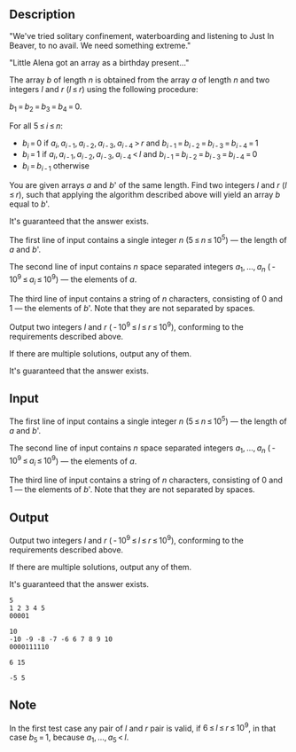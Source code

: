 ## Description

<div><p><span class="tex-font-style-it">"We've tried solitary confinement, waterboarding and listening to Just In Beaver, to no avail. We need something extreme."</span></p><p><span class="tex-font-style-it">"Little Alena got an array as a birthday present<span class="tex-span">...</span>"</span></p><p>The array <span class="tex-span"><i>b</i></span> of length <span class="tex-span"><i>n</i></span> is obtained from the array <span class="tex-span"><i>a</i></span> of length <span class="tex-span"><i>n</i></span> and two integers <span class="tex-span"><i>l</i></span> and <span class="tex-span"><i>r</i></span>&nbsp;(<span class="tex-span"><i>l</i> ≤ <i>r</i></span>) using the following procedure:</p><p><span class="tex-span"><i>b</i><sub class="lower-index">1</sub> = <i>b</i><sub class="lower-index">2</sub> = <i>b</i><sub class="lower-index">3</sub> = <i>b</i><sub class="lower-index">4</sub> = 0</span>.</p><p>For all <span class="tex-span">5 ≤ <i>i</i> ≤ <i>n</i></span>: </p><ul> <li> <span class="tex-span"><i>b</i><sub class="lower-index"><i>i</i></sub> = 0</span> if <span class="tex-span"><i>a</i><sub class="lower-index"><i>i</i></sub>, <i>a</i><sub class="lower-index"><i>i</i> - 1</sub>, <i>a</i><sub class="lower-index"><i>i</i> - 2</sub>, <i>a</i><sub class="lower-index"><i>i</i> - 3</sub>, <i>a</i><sub class="lower-index"><i>i</i> - 4</sub> &gt; <i>r</i></span> and <span class="tex-span"><i>b</i><sub class="lower-index"><i>i</i> - 1</sub> = <i>b</i><sub class="lower-index"><i>i</i> - 2</sub> = <i>b</i><sub class="lower-index"><i>i</i> - 3</sub> = <i>b</i><sub class="lower-index"><i>i</i> - 4</sub> = 1</span> </li><li> <span class="tex-span"><i>b</i><sub class="lower-index"><i>i</i></sub> = 1</span> if <span class="tex-span"><i>a</i><sub class="lower-index"><i>i</i></sub>, <i>a</i><sub class="lower-index"><i>i</i> - 1</sub>, <i>a</i><sub class="lower-index"><i>i</i> - 2</sub>, <i>a</i><sub class="lower-index"><i>i</i> - 3</sub>, <i>a</i><sub class="lower-index"><i>i</i> - 4</sub> &lt; <i>l</i></span> and <span class="tex-span"><i>b</i><sub class="lower-index"><i>i</i> - 1</sub> = <i>b</i><sub class="lower-index"><i>i</i> - 2</sub> = <i>b</i><sub class="lower-index"><i>i</i> - 3</sub> = <i>b</i><sub class="lower-index"><i>i</i> - 4</sub> = 0</span> </li><li> <span class="tex-span"><i>b</i><sub class="lower-index"><i>i</i></sub> = <i>b</i><sub class="lower-index"><i>i</i> - 1</sub></span> otherwise </li></ul><p>You are given arrays <span class="tex-span"><i>a</i></span> and <span class="tex-span"><i>b</i>'</span> of the same length. Find two integers <span class="tex-span"><i>l</i></span> and <span class="tex-span"><i>r</i></span>&nbsp;(<span class="tex-span"><i>l</i> ≤ <i>r</i></span>), such that applying the algorithm described above will yield an array <span class="tex-span"><i>b</i></span> equal to <span class="tex-span"><i>b</i>'</span>.</p><p>It's guaranteed that the answer exists.</p></div><div class="input-specification"><p>The first line of input contains a single integer <span class="tex-span"><i>n</i></span> (<span class="tex-span">5 ≤ <i>n</i> ≤ 10<sup class="upper-index">5</sup></span>)&nbsp;— the length of <span class="tex-span"><i>a</i></span> and <span class="tex-span"><i>b</i>'</span>.</p><p>The second line of input contains <span class="tex-span"><i>n</i></span> space separated integers <span class="tex-span"><i>a</i><sub class="lower-index">1</sub>, ..., <i>a</i><sub class="lower-index"><i>n</i></sub></span> (<span class="tex-span"> - 10<sup class="upper-index">9</sup> ≤ <i>a</i><sub class="lower-index"><i>i</i></sub> ≤ 10<sup class="upper-index">9</sup></span>)&nbsp;— the elements of <span class="tex-span"><i>a</i></span>.</p><p>The third line of input contains a string of <span class="tex-span"><i>n</i></span> characters, consisting of <span class="tex-font-style-tt">0</span> and <span class="tex-font-style-tt">1</span>&nbsp;— the elements of <span class="tex-span"><i>b</i>'</span>. Note that they are not separated by spaces.</p></div><div class="output-specification"><p>Output two integers <span class="tex-span"><i>l</i></span> and <span class="tex-span"><i>r</i></span>&nbsp;(<span class="tex-span"> - 10<sup class="upper-index">9</sup> ≤ <i>l</i> ≤ <i>r</i> ≤ 10<sup class="upper-index">9</sup></span>), conforming to the requirements described above.</p><p>If there are multiple solutions, output any of them.</p><p>It's guaranteed that the answer exists.</p></div>

## Input

<p>The first line of input contains a single integer <span class="tex-span"><i>n</i></span> (<span class="tex-span">5 ≤ <i>n</i> ≤ 10<sup class="upper-index">5</sup></span>)&nbsp;— the length of <span class="tex-span"><i>a</i></span> and <span class="tex-span"><i>b</i>'</span>.</p><p>The second line of input contains <span class="tex-span"><i>n</i></span> space separated integers <span class="tex-span"><i>a</i><sub class="lower-index">1</sub>, ..., <i>a</i><sub class="lower-index"><i>n</i></sub></span> (<span class="tex-span"> - 10<sup class="upper-index">9</sup> ≤ <i>a</i><sub class="lower-index"><i>i</i></sub> ≤ 10<sup class="upper-index">9</sup></span>)&nbsp;— the elements of <span class="tex-span"><i>a</i></span>.</p><p>The third line of input contains a string of <span class="tex-span"><i>n</i></span> characters, consisting of <span class="tex-font-style-tt">0</span> and <span class="tex-font-style-tt">1</span>&nbsp;— the elements of <span class="tex-span"><i>b</i>'</span>. Note that they are not separated by spaces.</p>

## Output

<p>Output two integers <span class="tex-span"><i>l</i></span> and <span class="tex-span"><i>r</i></span>&nbsp;(<span class="tex-span"> - 10<sup class="upper-index">9</sup> ≤ <i>l</i> ≤ <i>r</i> ≤ 10<sup class="upper-index">9</sup></span>), conforming to the requirements described above.</p><p>If there are multiple solutions, output any of them.</p><p>It's guaranteed that the answer exists.</p>





```input1
5
1 2 3 4 5
00001

```




```input2
10
-10 -9 -8 -7 -6 6 7 8 9 10
0000111110

```




```output1
6 15

```




```output2
-5 5

```



## Note

<p>In the first test case any pair of <span class="tex-span"><i>l</i></span> and <span class="tex-span"><i>r</i></span> pair is valid, if <span class="tex-span">6 ≤ <i>l</i> ≤ <i>r</i> ≤ 10<sup class="upper-index">9</sup></span>, in that case <span class="tex-span"><i>b</i><sub class="lower-index">5</sub> = 1</span>, because <span class="tex-span"><i>a</i><sub class="lower-index">1</sub>, ..., <i>a</i><sub class="lower-index">5</sub> &lt; <i>l</i></span>.</p>
